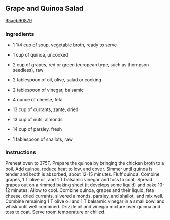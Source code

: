 ## Grape and Quinoa Salad

[95aeb90879](http://www.food.com/recipe/grape-and-quinoa-salad-451321)

### Ingredients

 - 1 1/4 cup of soup, vegetable broth, ready to serve

 - 1 cup of quinoa, uncooked

 - 2 cup of grapes, red or green (european type, such as thompson seedless), raw

 - 2 tablespoon of oil, olive, salad or cooking

 - 2 tablespoon of vinegar, balsamic

 - 4 ounce of cheese, feta

 - 13 cup of currants, zante, dried

 - 13 cup of nuts, almonds

 - 14 cup of parsley, fresh

 - 1 tablespoon of shallots, raw

### Instructions

Preheat oven to 375F. Prepare the quinoa by bringing the chicken broth to a boil. Add quinoa, reduce heat to low, and cover. Simmer until quinoa is tender and broth is absorbed, about 12-15 minutes. Fluff quinoa. Combine grapes, 1 T olive oil, and 1 T balsamic vinegar and toss to coat. Spread grapes out on a rimmed baking sheet (it develops some liquid) and bake 10-12 minutes. Allow to cool. Combine quinoa, grapes and their liquid, feta cheese, dried currants, slivered almonds, parsley, and shallot, and mix well. Combine remaining 1 T olive oil and 1 T balsamic vinegar in a small bowl and whisk until well combined. Drizzle oil and vinegar mixture over quinoa and toss to coat. Serve room temperature or chilled.